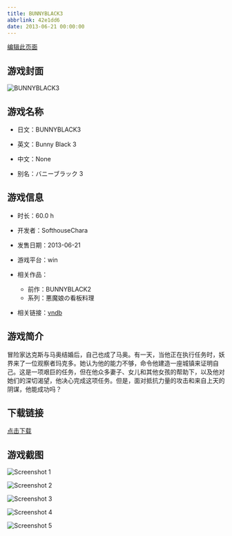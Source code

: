 ```yaml
---
title: BUNNYBLACK3
abbrlink: 42e1dd6
date: 2013-06-21 00:00:00
---
```

[编辑此页面](https://github.com/ACG-3/ADV3-source/blob/main/source/_posts/BUNNYBLACK3.md)

## 游戏封面

![BUNNYBLACK3](https://pan.timero.xyz/d/onedrive/img_lib_001/BUNNYBLACK3_cover.avif)


## 游戏名称

- 日文：BUNNYBLACK3
- 英文：Bunny Black 3
- 中文：None

- 别名：バニーブラック 3


## 游戏信息

- 时长：60.0 h
- 开发者：SofthouseChara
- 发售日期：2013-06-21
- 游戏平台：win
- 相关作品：
   - 前作：BUNNYBLACK2
   - 系列：悪魔娘の看板料理

- 相关链接：[vndb](https://vndb.org/v12186)


## 游戏简介

冒险家达克斯与马奥结婚后，自己也成了马奥。有一天，当他正在执行任务时，妖界来了一位观察者玛克多。她认为他的能力不够，命令他建造一座城镇来证明自己。这是一项艰巨的任务，但在他众多妻子、女儿和其他女孩的帮助下，以及他对她们的深切渴望，他决心完成这项任务。但是，面对抵抗力量的攻击和来自上天的阴谋，他能成功吗？




## 下载链接

[点击下载](https://pan.timero.xyz/onedrive/adv_lib_001/BUNNYBLACK3)


## 游戏截图


![Screenshot 1](https://pan.timero.xyz/d/onedrive/img_lib_001/BUNNYBLACK3_Screenshot_1.avif)

![Screenshot 2](https://pan.timero.xyz/d/onedrive/img_lib_001/BUNNYBLACK3_Screenshot_2.avif)

![Screenshot 3](https://pan.timero.xyz/d/onedrive/img_lib_001/BUNNYBLACK3_Screenshot_3.avif)

![Screenshot 4](https://pan.timero.xyz/d/onedrive/img_lib_001/BUNNYBLACK3_Screenshot_4.avif)

![Screenshot 5](https://pan.timero.xyz/d/onedrive/img_lib_001/BUNNYBLACK3_Screenshot_5.avif)

